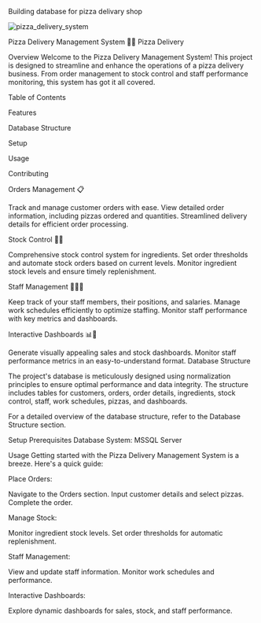 Building database for pizza delivary shop


![pizza_delivery_system](https://github.com/akhilkarthik/pizza_delivery_database/assets/40953068/6f43e545-270e-4847-bb3e-63488a95a6a5)


Pizza Delivery Management System 🍕🚚
Pizza Delivery

Overview
Welcome to the Pizza Delivery Management System! This project is designed to streamline and enhance the operations of a pizza delivery business. From order management to stock control and staff performance monitoring, this system has got it all covered.



Table of Contents

Features

Database Structure

Setup

Usage

Contributing



Orders Management 📋


Track and manage customer orders with ease.
View detailed order information, including pizzas ordered and quantities.
Streamlined delivery details for efficient order processing.

Stock Control 🍅🧀


Comprehensive stock control system for ingredients.
Set order thresholds and automate stock orders based on current levels.
Monitor ingredient stock levels and ensure timely replenishment.


Staff Management 👩‍🍳🚗


Keep track of your staff members, their positions, and salaries.
Manage work schedules efficiently to optimize staffing.
Monitor staff performance with key metrics and dashboards.

Interactive Dashboards 📊🚀


Generate visually appealing sales and stock dashboards.
Monitor staff performance metrics in an easy-to-understand format.
Database Structure



The project's database is meticulously designed using normalization principles to ensure optimal performance and data integrity. The structure includes tables for customers, orders, order details, ingredients, stock control, staff, work schedules, pizzas, and dashboards.



For a detailed overview of the database structure, refer to the Database Structure section.



Setup
Prerequisites
Database System: MSSQL Server


Usage
Getting started with the Pizza Delivery Management System is a breeze. Here's a quick guide:



Place Orders:


Navigate to the Orders section.
Input customer details and select pizzas.
Complete the order.


Manage Stock:

Monitor ingredient stock levels.
Set order thresholds for automatic replenishment.


Staff Management:

View and update staff information.
Monitor work schedules and performance.


Interactive Dashboards:

Explore dynamic dashboards for sales, stock, and staff performance.

